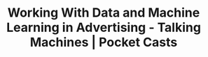 ---
categories: all_articles articles
provider_display: "pca.st"
provider_name: "pca.st"
favicon_url: None
title: "Working With Data and Machine Learning in Advertising - Talking Machines | Pocket Casts"
published: 2015-07-03
source: http://pca.st/uB7S
thumbnail: http://static1.squarespace.com/static/54a56ccbe4b0ab38fed9fc81/t/54a71049e4b010b9ae295e8c/1420234827325/1500w/talking+machines+large.png
---